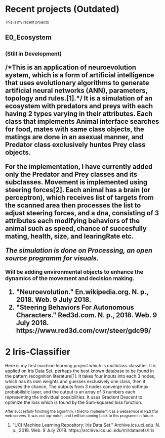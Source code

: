 <h1>Recent projects (Outdated)</h1>
<sub>This is my recent projects</sub>

<h2>E0_Ecosystem<h2>
<sub>(Still in Development)</sub>
<p>/*This is an application of neuroevolution system, which is a form of artificial intelligence that uses evolutionary algorithms to generate artificial neural networks (ANN), parameters, topology and rules.[1].*/ It is a simulation of an ecosystem with predators and preys with each having 2 types varying in their attributes. Each class that implements Animal interface searches for food, mates with same class objects, the matings are done in an asexual manner, and Predator class exclusively huntes Prey class objects.</p> 

  <p>For the implementation, I have currently added only the Predator and Prey classes and its subclasses. Movement is implemented using steering forces[2]. Each animal has a brain (or perceptron), which receives list of targets from the scanned area then processes the list to adjust steering forces, and a dna, consisting of 3 attributes each modifying behaviors of the animal such as speed, chance of succesfully mating, health, size, and learingRate etc. </p>
  
  <i>The simulation is done on Processing, an open source programm for visuals.</i>
  
<sub>Will be adding environmental objects to enhance the dynamics of the movement and decision making.</sub>

<ol>
  <li>"Neuroevolution." En.wikipedia.org. N. p., 2018. Web. 9 July 2018.</li>

  <li>"Steering Behaviors For Autonomous Characters." Red3d.com. N. p., 2018. Web. 9 July 2018. https://www.red3d.com/cwr/steer/gdc99/</li>
</ol>

<h1>2 Iris-Classifier</h1>

  <p>Here is my first machine learning project which is multiclass classifier. It is applied on Iris Data Set, perhaps the best known database to be found in the pattern recognition literature[1]. It takes four inputs into each 3 nodes, which has its own weights and guesses exclusively one class, then it guesses the chance. The outputs from 3 nodes converge into softmax probabilistic layer, and the output is an array of 3 numbers each representing the individual possibilities. It uses Gradient Descent to optimize the loss which is found by the Sum-squared loss function. </p>

  <sub>After succesfully finishing the algorithm, I tried to implement it as a webservice in RESTful web servers. It was not top-notch, and I will be coming back to this programm in future.</sub>

<ol>
<li> "UCI Machine Learning Repository: Iris Data Set." Archive.ics.uci.edu. N. p., 2018. Web. 9 July 2018. https://archive.ics.uci.edu/ml/datasets/Iris</li>
 </ol>

